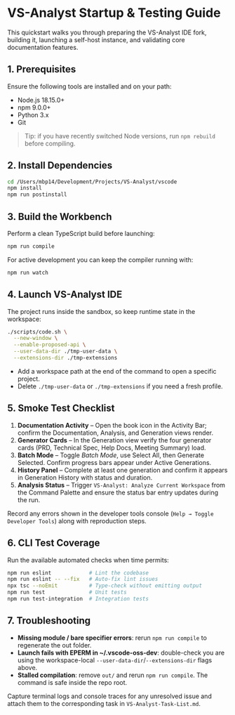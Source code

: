 # VS-Analyst Startup & Testing Guide

This quickstart walks you through preparing the VS-Analyst IDE fork, building it, launching a self-host instance, and validating core documentation features.

## 1. Prerequisites
Ensure the following tools are installed and on your path:
- Node.js 18.15.0+
- npm 9.0.0+
- Python 3.x
- Git

> Tip: if you have recently switched Node versions, run `npm rebuild` before compiling.

## 2. Install Dependencies
```bash
cd /Users/mbp14/Development/Projects/VS-Analyst/vscode
npm install
npm run postinstall
```

## 3. Build the Workbench
Perform a clean TypeScript build before launching:
```bash
npm run compile
```

For active development you can keep the compiler running with:
```bash
npm run watch
```

## 4. Launch VS-Analyst IDE
The project runs inside the sandbox, so keep runtime state in the workspace:
```bash
./scripts/code.sh \
  --new-window \
  --enable-proposed-api \
  --user-data-dir ./tmp-user-data \
  --extensions-dir ./tmp-extensions
```
- Add a workspace path at the end of the command to open a specific project.
- Delete `./tmp-user-data` or `./tmp-extensions` if you need a fresh profile.

## 5. Smoke Test Checklist
1. **Documentation Activity** – Open the book icon in the Activity Bar; confirm the Documentation, Analysis, and Generation views render.
2. **Generator Cards** – In the Generation view verify the four generator cards (PRD, Technical Spec, Help Docs, Meeting Summary) load.
3. **Batch Mode** – Toggle *Batch Mode*, use Select All, then Generate Selected. Confirm progress bars appear under Active Generations.
4. **History Panel** – Complete at least one generation and confirm it appears in Generation History with status and duration.
5. **Analysis Status** – Trigger `VS-Analyst: Analyze Current Workspace` from the Command Palette and ensure the status bar entry updates during the run.

Record any errors shown in the developer tools console (`Help → Toggle Developer Tools`) along with reproduction steps.

## 6. CLI Test Coverage
Run the available automated checks when time permits:
```bash
npm run eslint            # Lint the codebase
npm run eslint -- --fix   # Auto-fix lint issues
npx tsc --noEmit          # Type-check without emitting output
npm run test              # Unit tests
npm run test-integration  # Integration tests
```

## 7. Troubleshooting
- **Missing module / bare specifier errors**: rerun `npm run compile` to regenerate the out folder.
- **Launch fails with EPERM in ~/.vscode-oss-dev**: double-check you are using the workspace-local `--user-data-dir`/`--extensions-dir` flags above.
- **Stalled compilation**: remove `out/` and rerun `npm run compile`. The command is safe inside the repo root.

Capture terminal logs and console traces for any unresolved issue and attach them to the corresponding task in `VS-Analyst-Task-List.md`.
